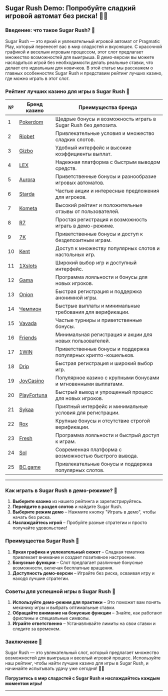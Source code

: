 ## Sugar Rush Demo: Попробуйте сладкий игровой автомат без риска! 🍬🎰

### Введение: что такое Sugar Rush? 🎯

Sugar Rush — это яркий и увлекательный игровой автомат от Pragmatic Play, который перенесет вас в мир сладостей и вкусняшек. С красочной графикой и веселым игровым процессом, этот слот предлагает множество возможностей для выигрыша. В демо-версии вы можете насладиться игрой без необходимости делать реальные ставки, что делает его идеальным для новичков. В этой статье мы расскажем о главных особенностях Sugar Rush и представим рейтинг лучших казино, где можно играть в этот слот.

### Рейтинг лучших казино для игры в Sugar Rush 🏅

| №  | Бренд казино  | Преимущества бренда                                            |
|----|---------------|---------------------------------------------------------------|
| 1  | [Pokerdom](https://brandplay.link/4k77v2yx) | Щедрые бонусы и возможность играть в Sugar Rush без депозита. |
| 2  | [Riobet](https://brandplay.link/7xBLTPyj) | Привлекательные условия и множество сладких слотов.          |
| 3  | [Gizbo](https://brandplay.link/bprXw4YV) | Удобный интерфейс и высокие коэффициенты выплат.             |
| 4  | [LEX](https://brandplay.link/zW4hdDFV) | Надежная платформа с быстрым выводом средств.                |
| 5  | [Aurora](https://10trafic-stat2.com/click/668546556bcc6313411604bd/6766/13032/subaccount) | Приветственные бонусы и разнообразие игровых автоматов.       |
| 6  | [Starda](https://brandplay.link/fB7xwRFL) | Частые акции и интересные предложения для игроков.            |
| 7  | [Kometa](https://brandplay.link/8ZymQJV8) | Высокий рейтинг и положительные отзывы от пользователей.      |
| 8  | [R7](https://brandplay.link/bMd3Yjsw) | Простая регистрация и возможность играть в демо-режиме.      |
| 9  | [7K](https://brandplay.link/BvQyFShp) | Приветственные бонусы и доступ к бездепозитным играм.       |
| 10 | [Kent](https://brandplay.link/Fv2WP3js) | Доступ к множеству популярных слотов и настольных игр.       |
| 11 | [1Xslots](https://brandplay.link/hSB1khtr) | Широкий выбор игр и доступный интерфейс.                     |
| 12 | [Gama](https://brandplay.link/j6NMKsDz) | Программа лояльности и бонусы для новых игроков.              |
| 13 | [Onion](https://brandplay.link/zBGRVpQ9) | Быстрая регистрация и поддержка анонимной игры.              |
| 14 | [Чемпион](https://temon-gter.cfd/go/lRq?p80412p304504pcc44t17455) | Быстрые выплаты и минимальные требования для верификации.    |
| 15 | [Vavada](https://vavadapartner.pro/?promo=ea5c9275-6854-4505-94fc-95ab18221945-linkb2) | Частые турниры и приветственные бонусы.                      |
| 16 | [Friends](https://gofriends.vc/linkb2) | Минимальная регистрация и акции для новых пользователей.      |
| 17 | [1WIN](https://brandplay.link/smXVpBbG) | Приветственные бонусы и поддержка популярных крипто-кошельков. |
| 18 | [Drip](https://drp-ircp01.com/c07e6a3db) | Быстрая регистрация и широкий выбор игр.                     |
| 19 | [JoyCasino](https://rpc30.call2me.pro/?/ru/registration?apkpop=0&partner=p24970p3291217pc98f) | Популярное казино с крупными бонусами и мгновенными выплатами. |
| 20 | [PlayFortuna](https://fortunapromo.net/alt/playfortuna/registration?0dc4a9362a71feb7e3f165fb8e766f70) | Быстрый вывод и упрощенный процесс для новых игроков.       |
| 21 | [Sykaa](https://s-two-way.com/?source=linkb2&pid=30697) | Приятный интерфейс и минимальные условия для регистрации.     |
| 22 | [Rox](https://rox-pvwfpjgcxe.com/cb1ee18a5) | Крупные бонусы и отсутствие строгой верификации.              |
| 23 | [Fresh](https://fresh-eumwkxwao.com/c3f7b485d) | Программа лояльности и быстрый доступ к играм.                |
| 24 | [Sol](https://sol-mmtdzfbaco.com/cb2415bca) | Современная платформа с возможностью быстрого вывода.         |
| 25 | [BC.game](https://partnerbcgame.com/dcc53d441) | Привлекательные бонусы и поддержка популярных слотов.         |

---

### Как играть в Sugar Rush в демо-режиме? 🎲

1. **Выберите казино** из нашего рейтинга и зарегистрируйтесь.
2. **Перейдите в раздел слотов** и найдите Sugar Rush.
3. **Выберите режим демо** – Нажмите кнопку "Играть в демо", чтобы начать без риска.
4. **Наслаждайтесь игрой** – Пробуйте разные стратегии и просто получайте удовольствие!

### Преимущества Sugar Rush 🎉

1. **Яркая графика и увлекательный сюжет** – Сладкая тематика привлекает внимание и создает позитивное настроение.
2. **Бонусные функции** – Слот предлагает различные бонусные возможности, включая бесплатные вращения.
3. **Доступность демо-версии** – Играйте без риска, осваивая игру и находя лучшие стратегии.

### Советы для успешной игры в Sugar Rush 🎯

1. **Используйте демо-режим для практики** – Это поможет вам понять механику игры и выбрать оптимальные ставки.
2. **Обращайте внимание на бонусные функции** – Знайте, как работают фриспины и специальные символы.
3. **Играйте ответственно** – Устанавливайте лимиты на свои ставки и следите за временем.

### Заключение 📝

Sugar Rush — это увлекательный слот, который предлагает множество возможностей для выигрыша и веселый игровой процесс. Используйте наш рейтинг, чтобы найти лучшие казино для игры в Sugar Rush, и начинайте испытывать удачу уже сегодня! 🎰💵

**Погрузитесь в мир сладостей с Sugar Rush и наслаждайтесь каждым моментом игры!**

---
